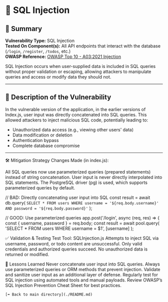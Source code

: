 # 🐍 SQL Injection

## 📌 Summary

**Vulnerability Type:** SQL Injection  
**Tested On Component(s):** All API endpoints that interact with the database (`/login`, `/register`, `/todos`, etc.)  
**OWASP Reference:** [OWASP Top 10 - A03:2021 Injection](https://owasp.org/Top10/A03_2021-Injection/)

SQL Injection occurs when user-supplied data is included in SQL queries without proper validation or escaping, allowing attackers to manipulate queries and access or modify data they should not.

---

## 🚨 Description of the Vulnerability

In the vulnerable version of the application, in the earlier versions of Index.js, user input was directly concatenated into SQL queries. This allowed attackers to inject malicious SQL code, potentially leading to:

- Unauthorized data access (e.g., viewing other users' data)
- Data modification or deletion
- Authentication bypass
- Complete database compromise

---


🛠️ Mitigation Strategy
Changes Made (in index.js):

All SQL queries now use parameterized queries (prepared statements) instead of string concatenation.
User input is never directly interpolated into SQL statements.
The PostgreSQL driver (pg) is used, which supports parameterized queries by default.

// BAD: Directly concatenating user input into SQL
const result = await db.query(
  `SELECT * FROM users WHERE username = '${req.body.username}' AND password = '${req.body.password}'`
);

// GOOD: Use parameterized queries
app.post('/login', async (req, res) => {
  const { username, password } = req.body;
  const result = await pool.query(
    'SELECT * FROM users WHERE username = $1',
    [username]
  );

✅ Validation & Testing
Test Tool: SQLInjection.js
Attempts to inject SQL via username, password, or todo content are unsuccessful.
Only valid credentials and authorized queries succeed.
No unauthorized data is returned or modified.


🧠 Lessons Learned
Never concatenate user input into SQL queries.
Always use parameterized queries or ORM methods that prevent injection.
Validate and sanitize user input as an additional layer of defense.
Regularly test for SQL injection using automated tools and manual payloads.
Review OWASP’s SQL Injection Prevention Cheat Sheet for best practices.
```
[⬅️ Back to main directory](./README.md)